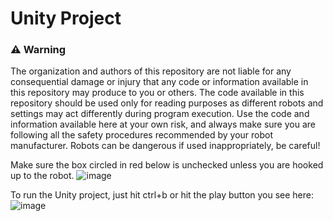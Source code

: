 # Unity Project

### :warning: Warning 
The organization and authors of this repository are not liable for any consequential damage or injury that any code or information available in this repository may produce to you or others. The code available in this repository should be used only for reading purposes as different robots and settings may act differently during  program execution. Use the code and information available here at your own risk, and always make sure you are following all the safety procedures recommended by your robot manufacturer. Robots can be dangerous if used inappropriately, be careful!

Make sure the box circled in red below is unchecked unless you are hooked up to the robot.
![image](https://github.com/8dylan7/proximitry/assets/96851333/0968eb09-c047-48cd-9b8e-9a4cdc828f33)

To run the Unity project, just hit ctrl+b or hit the play button you see here:
![image](https://github.com/8dylan7/proximitry/assets/96851333/29ccdac1-bed3-41bb-aa94-6da89c24dc0e)
